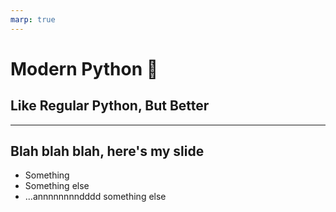 ```yaml
---
marp: true
---
```


# **Modern Python** 🐍

## Like Regular Python, But Better

---

## **Blah blah blah, here's my slide**

* Something
* Something else
* ...annnnnnnndddd something else

